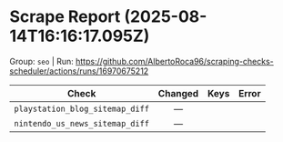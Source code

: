 # Scrape Report (2025-08-14T16:16:17.095Z)

Group: `seo`  |  Run: https://github.com/AlbertoRoca96/scraping-checks-scheduler/actions/runs/16970675212

| Check | Changed | Keys | Error |
|---|:---:|:--|:--|
| `playstation_blog_sitemap_diff` | — |  |  |
| `nintendo_us_news_sitemap_diff` | — |  |  |
